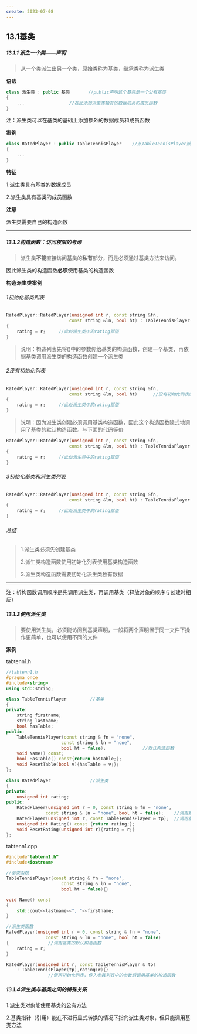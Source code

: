 ```yaml
---
create: 2023-07-08
---
```

## 13.1基类

##### 13.1.1 派生一个类——声明

> 从一个类派生出另一个类，原始类称为基类，继承类称为派生类

**语法**

```c++
class 派生类 : public 基类		//public声明这个基类是一个公有基类
{
    ...					//在此添加派生类独有的数据成员和成员函数
}
```

注：派生类可以在基类的基础上添加额外的数据成员和成员函数

**案例**

```c++
class RatedPlayer : public TableTennisPlayer	//从TableTennisPlayer派生出RatedPlayer
{
    ...
}
```

**特征**

1.派生类具有基类的数据成员

2.派生类具有基类的成员函数

**注意**

派生类需要自己的构造函数

---

##### 13.1.2构造函数：访问权限的考虑

> 派生类**不能**直接访问基类的**私有**部分，而是必须通过基类方法来访问。

因此派生类的构造函数**必须**使用基类的构造函数

**构造派生类案例**

###### 1初始化基类列表

```c++
RatedPlayer::RatedPlayer(unsigned int r, const string &fn,
                        const string &ln, bool ht) : TableTennisPlayer(fn,ln,ht)
{					
    rating = r;		//此处派生类中的rating赋值
}
```

> 说明：构造列表先将()中的参数传给基类的构造函数，创建一个基类，再依据基类调用派生类的构造函数创建一个派生类

###### 2没有初始化列表

```c++
RatedPlayer::RatedPlayer(unsigned int r, const string &fn,
                        const string &ln, bool ht)		//没有初始化列表的版本
{					
    rating = r;		//此处派生类中的rating赋值
}
```

> 说明：因为派生类创建必须调用基类构造函数，因此这个构造函数隐式地调用了基类的默认构造函数。与下面的代码等价

```c++
RatedPlayer::RatedPlayer(unsigned int r, const string &fn,
                        const string &ln, bool ht) : TableTennisPlayer()//调用默认构造函数
{					
    rating = r;		//此处派生类中的rating赋值
}
```

###### 3初始化基类和派生类列表

```c++
RatedPlayer::RatedPlayer(unsigned int r, const string &fn,
                        const string &ln, bool ht) : TableTennisPlayer(fn,ln,ht),rating(r)
{					
    rating = r;		//此处派生类中的rating赋值
}
```

###### 总结

> 1.派生类必须先创建基类
>
> 2.派生类构造函数使用初始化列表使用基类构造函数
>
> 3.派生类构造函数需要初始化派生类独有数据

---

注：析构函数调用顺序是先调用派生类，再调用基类（释放对象的顺序与创建时相反）



##### 13.1.3使用派生类

> 要使用派生类，必须能访问到基类声明，一般将两个声明置于同一文件下操作更简单，也可以使用不同的文件

**案例**

tabtenn1.h

```c++
//tabtenn1.h
#pragma once
#include<string>
using std::string;

class TableTennisPlayer			//基类
{
private:
    string firstname;
    string lastname;
    bool hasTable;
public:
    TableTennisPlayer(const string & fn = "none",
                     const string & ln = "none",
                     bool ht = false);				//默认构造函数
    void Name() const;
    bool HasTable() const{return hasTable;};
    void ResetTable(bool v){hasTable = v;};
};

class RatedPlayer				//派生类
{
private:
    unsigned int rating;
public:
    RatedPlayer(unsigned int r = 0, const string & fn = "none", 
               const string & ln = "none", bool ht = false);	//调用默认基类构造函数
    RatedPlayer(unsigned int r, const TableTennisPlayer & tp);	//调用基类的复制构造函数
    unsigned int Rating() const {return rating;};
    void ResetRating(unsigned int r){rating = r;}
};
```

tabtenn1.cpp

```c++
#include"tabtenn1.h"
#include<iostream>

//基类函数
TableTennisPlayer(const string & fn = "none",
                     const string & ln = "none",
                     bool ht = false){}

void Name() const
{
    std::cout<<lastname<<", "<<firstname;
}

//派生类函数
RatedPlayer(unsigned int r = 0, const string & fn = "none", 
               const string & ln = "none", bool ht = false)
{				//调用基类的默认构造函数
    rating = r;
}

RatedPlayer(unsigned int r, const TableTennisPlayer & tp)
    : TableTennisPlayer(tp),rating(r){}
				//使用初始化列表，传入参数列表中的参数后调用基类的构造函数
```

##### 13.1.4派生类与基类之间的特殊关系

1.派生类对象能使用基类的公有方法

2.基类指针（引用）能在不进行显式转换的情况下指向派生类对象，但只能调用基类方法



